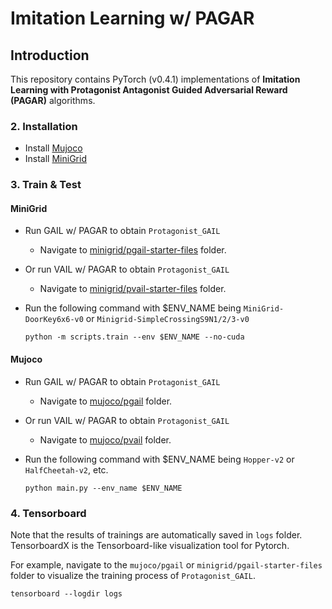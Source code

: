 # Imitation Learning w/ PAGAR

## Introduction

This repository contains PyTorch (v0.4.1) implementations of **Imitation Learning with Protagonist Antagonist Guided Adversarial Reward (PAGAR)** algorithms.
 
### 2. Installation

* Install [Mujoco](https://github.com/openai/mujoco-py)
* Install [MiniGrid](https://github.com/Farama-Foundation/Minigrid/tree/gym-minigrid-legacy)
  
### 3. Train & Test

#### MiniGrid

* Run GAIL w/ PAGAR to obtain `Protagonist_GAIL`

   * Navigate to [minigrid/pgail-starter-files](https://github.com/zwc662/PAGAR/tree/main/minigrid/pgail-starter-files) folder.
 
* Or run VAIL w/ PAGAR to obtain `Protagonist_GAIL`

   * Navigate to [minigrid/pvail-starter-files](https://github.com/zwc662/PAGAR/tree/main/minigrid/pvail-starter-files) folder.

* Run the following command with $ENV_NAME being `MiniGrid-DoorKey6x6-v0` or `Minigrid-SimpleCrossingS9N1/2/3-v0`

   ~~~
   python -m scripts.train --env $ENV_NAME --no-cuda
   ~~~

#### Mujoco

* Run GAIL w/ PAGAR to obtain `Protagonist_GAIL`

   * Navigate to [mujoco/pgail](https://github.com/zwc662/PAGAR/tree/main/mujoco/pgail) folder.
 
* Or run VAIL w/ PAGAR to obtain `Protagonist_GAIL`

   * Navigate to [mujoco/pvail](https://github.com/zwc662/PAGAR/tree/main/mujoco/pvail) folder.

* Run the following command with $ENV_NAME being `Hopper-v2` or `HalfCheetah-v2`, etc.

   ~~~
   python main.py --env_name $ENV_NAME

### 4. Tensorboard

Note that the results of trainings are automatically saved in `logs` folder. TensorboardX is the Tensorboard-like visualization tool for Pytorch.

For example, navigate to the `mujoco/pgail` or `minigrid/pgail-starter-files` folder to visualize the training process of `Protagonist_GAIL`.

~~~
tensorboard --logdir logs
~~~
 
